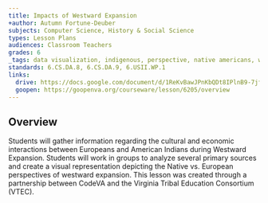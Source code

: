 ```yaml
---
title: Impacts of Westward Expansion
+author: Autumn Fortune-Deuber
subjects: Computer Science, History & Social Science
types: Lesson Plans
audiences: Classroom Teachers
grades: 6
_tags: data visualization, indigenous, perspective, native americans, westward expansion
standards: 6.CS.DA.8, 6.CS.DA.9, 6.USII.WP.1
links:
  drive: https://docs.google.com/document/d/1ReKvBawJPnKbQDt8IPlnB9-7jfSuo5_OHVfSeWn6h8c/edit
  goopen: https://goopenva.org/courseware/lesson/6205/overview
---
```


## Overview

Students will gather information regarding the cultural and economic interactions between Europeans and American Indians during Westward Expansion. Students will work in groups to analyze several primary sources and create a visual representation depicting the Native vs. European perspectives of westward expansion. This lesson was created through a partnership between CodeVA and the Virginia Tribal Education Consortium (VTEC). 
